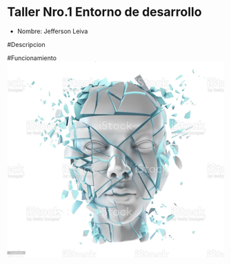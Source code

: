 # Taller Nro.1 Entorno de desarrollo

- Nombre: Jefferson Leiva

#Descripcion

#Funcionamiento
![](IMG/istockphoto-184982069-2048x2048.jpg)
